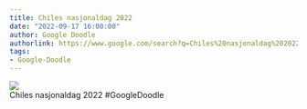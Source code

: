 ```yaml
---
title: Chiles nasjonaldag 2022
date: "2022-09-17 16:00:00"
author: Google Doodle
authorlink: https://www.google.com/search?q=Chiles%20nasjonaldag%202022
tags:
- Google-Doodle
---
```

<img src="https://www.google.com/logos/doodles/2022/chile-national-day-2022-6753651837109646-l.png" referrerpolicy="no-referrer"><br>Chiles nasjonaldag 2022 #GoogleDoodle